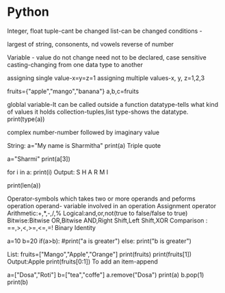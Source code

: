 # Python
Integer, float
tuple-cant be changed   list-can be changed
conditions - 


largest of string, consonents, nd vowels
reverse of number

Variable - value do not change
need not to be declared, case sensitive
casting-changing from one data type to another

assigning single value-x=y=z=1
assigning multiple values-x, y, z=1,2,3

fruits={"apple","mango","banana"}
a,b,c=fruits

globlal variable-It can be called outside a function
datatype-tells what kind of values it holds
collection-tuples,list
type-shows the datatype. print(type(a))

complex number-number followed by imaginary value

String:
a="My name is Sharmitha"
print(a)
Triple quote

a="Sharmi"
print(a[3])

for i in a:
print(i)
Output: S
	H
	A
	R
	M
	I

print(len(a))


Operator-symbols which takes two or more operands and peforms operation
operand- variable involved in an operation
Assignment operator
Arithmetic:+,*,-,/,%
Logical:and,or,not(true to false/false to true)
Bitwise:Bitwise OR,Bitwise AND,Right Shift,Left Shift,XOR
Comparison : ==,>,<,>=,<=,=!
Binary 
Identity


a=10
b=20
if(a>b):
    #print("a is greater")
else:
    print("b is greater")

List: fruits=["Mango","Apple","Orange"]
print(fruits)
print(fruits[1])  Output:Apple
print(fruits[0:1])
To add an item-append

a=["Dosa","Roti"]
b=["tea","coffe"]
a.remove("Dosa")
print(a)
b.pop(1)
print(b)
